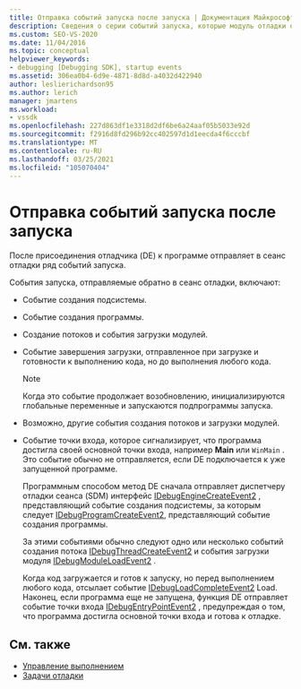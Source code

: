 ```yaml
---
title: Отправка событий запуска после запуска | Документация Майкрософт
description: Сведения о серии событий запуска, которые модуль отладки отправляет в сеанс отладки после присоединения модуля отладки к программе.
ms.custom: SEO-VS-2020
ms.date: 11/04/2016
ms.topic: conceptual
helpviewer_keywords:
- debugging [Debugging SDK], startup events
ms.assetid: 306ea0b4-6d9e-4871-8d8d-a4032d422940
author: leslierichardson95
ms.author: lerich
manager: jmartens
ms.workload:
- vssdk
ms.openlocfilehash: 227d863df1e3318d2df6be6a24aaf05b5033e92d
ms.sourcegitcommit: f2916d8fd296b92cc402597d1d1eecda4f6cccbf
ms.translationtype: MT
ms.contentlocale: ru-RU
ms.lasthandoff: 03/25/2021
ms.locfileid: "105070404"
---
```

# <a name="send-startup-events-after-a-launch"></a>Отправка событий запуска после запуска
После присоединения отладчика (DE) к программе отправляет в сеанс отладки ряд событий запуска.

 События запуска, отправляемые обратно в сеанс отладки, включают:

- Событие создания подсистемы.

- Событие создания программы.

- Создание потоков и события загрузки модулей.

- Событие завершения загрузки, отправленное при загрузке и готовности к выполнению кода, но до выполнения любого кода.

  > [!NOTE]
  > Когда это событие продолжает возобновлению, инициализируются глобальные переменные и запускаются подпрограммы запуска.

- Возможно, другие события создания потоков и загрузки модулей.

- Событие точки входа, которое сигнализирует, что программа достигла своей основной точки входа, например **Main** или `WinMain` . Это событие обычно не отправляется, если DE подключается к уже запущенной программе.

  Программным способом метод DE сначала отправляет диспетчеру отладки сеанса (SDM) интерфейс [IDebugEngineCreateEvent2](../../extensibility/debugger/reference/idebugenginecreateevent2.md) , представляющий событие создания подсистемы, за которым следует [IDebugProgramCreateEvent2](../../extensibility/debugger/reference/idebugprogramcreateevent2.md), представляющий событие создания программы.

  За этими событиями обычно следуют одно или несколько событий создания потока [IDebugThreadCreateEvent2](../../extensibility/debugger/reference/idebugthreadcreateevent2.md) и события загрузки модуля [IDebugModuleLoadEvent2](../../extensibility/debugger/reference/idebugmoduleloadevent2.md) .

  Когда код загружается и готов к запуску, но перед выполнением любого кода, отсылает событие [IDebugLoadCompleteEvent2](../../extensibility/debugger/reference/idebugloadcompleteevent2.md) Load. Наконец, если программа еще не запущена, функция DE отправляет событие точки входа [IDebugEntryPointEvent2](../../extensibility/debugger/reference/idebugentrypointevent2.md) , предупреждая о том, что программа достигла основной точки входа и готова к отладке.

## <a name="see-also"></a>См. также
- [Управление выполнением](../../extensibility/debugger/control-of-execution.md)
- [Задачи отладки](../../extensibility/debugger/debugging-tasks.md)

